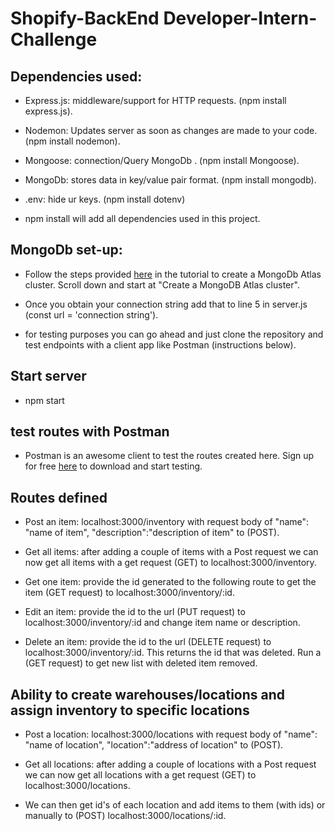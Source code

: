 # Shopify-BackEnd Developer-Intern-Challenge

## Dependencies used:
- Express.js: middleware/support for HTTP requests. (npm install express.js).

- Nodemon: Updates server as soon as changes are made to your code. (npm install nodemon).

- Mongoose: connection/Query MongoDb . (npm install Mongoose).

- MongoDb: stores data in key/value pair format. (npm install mongodb).

- .env: hide ur keys. (npm install dotenv)

- npm install will add all dependencies used in this project.


## MongoDb set-up:
- Follow the steps provided [here](https://www.mongodb.com/languages/javascript/mongodb-and-npm-tutorial) in the tutorial to create a MongoDb Atlas cluster. Scroll down and
start at "Create a MongoDB Atlas cluster".

- Once you obtain your connection string add that to line 5 in server.js (const url = 'connection string').

- for testing purposes you can go ahead and just clone the repository and test endpoints with a client app like Postman (instructions below).

## Start server
- npm start

## test routes with Postman
- Postman is an awesome client to test the routes created here.  Sign up for free [here](https://www.postman.com/) to download and start testing.


## Routes defined
- Post an item: localhost:3000/inventory with request body of "name": "name of item", "description":"description of item" to (POST).

- Get all items: after adding a couple of items with a Post request we can now get all items with a get request (GET) to localhost:3000/inventory.

- Get one item: provide the id generated to the following route to get the item (GET request) to localhost:3000/inventory/:id.

- Edit an item: provide the id to the url (PUT request) to localhost:3000/inventory/:id and change item name or description.

- Delete an item: provide the id to the url (DELETE request) to localhost:3000/inventory/:id.  This returns the id that was deleted. Run a (GET request) to get new list with deleted item removed.

## Ability to create warehouses/locations and assign inventory to specific locations

- Post a location: localhost:3000/locations with request body of "name": "name of location", "location":"address of location" to (POST).

- Get all locations: after adding a couple of locations with a Post request we can now get all locations with a get request (GET) to localhost:3000/locations.

- We can then get id's of each location and add items to them (with ids) or manually to (POST) localhost:3000/locations/:id.





